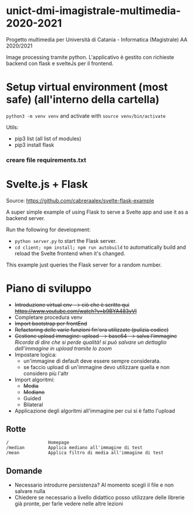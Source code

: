 # unict-dmi-imagistrale-multimedia-2020-2021
Progetto multimedia per Università di Catania - Informatica (Magistrale) AA 2020/2021

Image processing tramite python. L'applicativo è gestito con richieste backend con flask e svelteJs per il frontend.

# Setup virtual environment (most safe) (all'interno della cartella)

`python3 -m venv venv` and activate with `source venv/bin/activate` 

Utils: 
- pip3 list (all list of modules)
- pip3 install flask
### creare file requirements.txt

# Svelte.js + Flask
Source:  https://github.com/cabreraalex/svelte-flask-example

A super simple example of using Flask to serve a Svelte app and use it as a backend server.

Run the following for development:

- `python server.py` to start the Flask server.
- `cd client; npm install; npm run autobuild` to automatically build and reload the Svelte frontend when it's changed.

This example just queries the Flask server for a random number.


# Piano di sviluppo
- ~~Introduzione virtual env --> ciò che è scritto qui https://www.youtube.com/watch?v=b9BYA483yVI~~
- Completare procedura venv
- ~~Import bootstrap per frontEnd~~
- ~~Refactoring delle varie funzioni fin'ora utilizzate (pulizia codice)~~
- ~~Gestione upload immagine: upload --> base64 --> salva l'immagine~~ *Ricorda di dire che si perde qualità! si può salvare un dettaglio dell'immagine in upload tramite lo zoom*
- Impostare logica:
    - un'immagine di default deve essere sempre considerata.
    - se faccio upload di un'immagine devo utilizzare quella e non considero più l'altr
- Import algoritmi:
    - ~~Media~~
    - ~~Mediano~~
    - Guided
    - Bilateral
- Applicazione degli algoritmi all'immagine per cui si è fatto l'upload

## Rotte

    /               Homepage
    /median         Applica mediano all'immagine di test
    /mean           Applica filtro di media all'immagine di test

## Domande
- Necessario introdurre persistenza? Al momento scegli il file e non salvare nulla
- Chiedere se necessario a livello didattico posso utilizzare delle librerie già pronte, per farle vedere nelle altre lezioni
